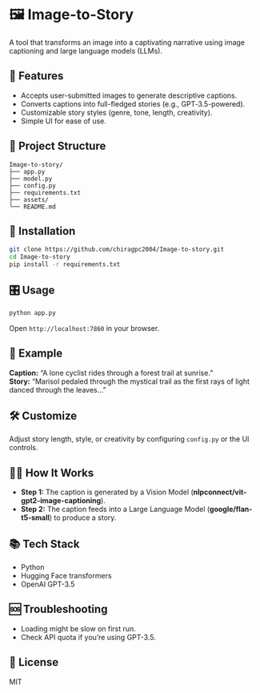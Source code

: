 # 🖼 Image-to-Story

A tool that transforms an image into a captivating narrative using image captioning and large language models (LLMs).

## 🔧 Features

- Accepts user-submitted images to generate descriptive captions.
- Converts captions into full-fledged stories (e.g., GPT‑3.5-powered).
- Customizable story styles (genre, tone, length, creativity).
- Simple UI for ease of use.

## 📁 Project Structure

```
Image-to-story/
├── app.py
├── model.py
├── config.py
├── requirements.txt
├── assets/
└── README.md
```

## 🚀 Installation

```bash
git clone https://github.com/chiragpc2004/Image-to-story.git
cd Image-to-story
pip install -r requirements.txt
```

## 🎛 Usage

```bash
python app.py
```

Open `http://localhost:7860` in your browser.

## 📝 Example

**Caption:** “A lone cyclist rides through a forest trail at sunrise.”\
**Story:** “Marisol pedaled through the mystical trail as the first rays of light danced through the leaves...”

## 🛠 Customize

Adjust story length, style, or creativity by configuring `config.py` or the UI controls.

## 🧑‍🏫 How It Works

- **Step 1:** The caption is generated by a Vision Model (**nlpconnect/vit-gpt2-image-captioning**).
- **Step 2:** The caption feeds into a Large Language Model (**google/flan-t5-small**) to produce a story.

## 📚 Tech Stack

- Python
- Hugging Face transformers
- OpenAI GPT-3.5

## 🆘 Troubleshooting

- Loading might be slow on first run.
- Check API quota if you’re using GPT-3.5.

## 📄 License

MIT

